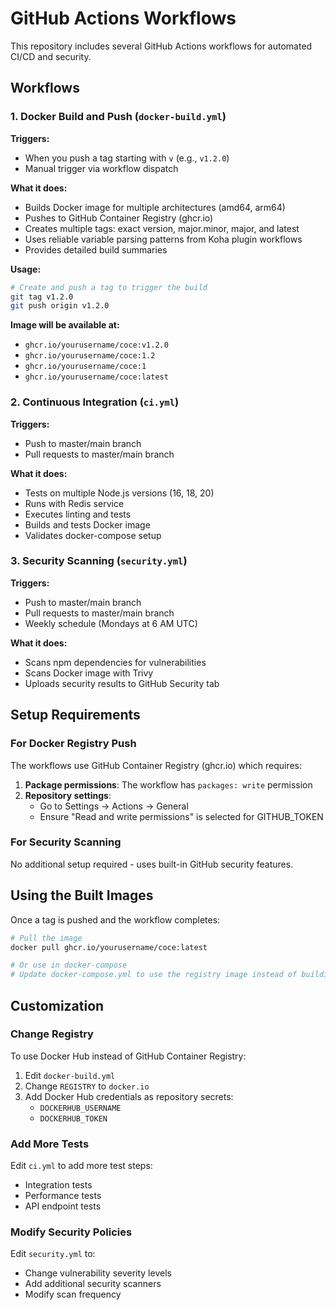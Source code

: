 # GitHub Actions Workflows

This repository includes several GitHub Actions workflows for automated CI/CD and security.

## Workflows

### 1. Docker Build and Push (`docker-build.yml`)

**Triggers:**
- When you push a tag starting with `v` (e.g., `v1.2.0`)
- Manual trigger via workflow dispatch

**What it does:**
- Builds Docker image for multiple architectures (amd64, arm64)
- Pushes to GitHub Container Registry (ghcr.io)
- Creates multiple tags: exact version, major.minor, major, and latest
- Uses reliable variable parsing patterns from Koha plugin workflows
- Provides detailed build summaries

**Usage:**
```bash
# Create and push a tag to trigger the build
git tag v1.2.0
git push origin v1.2.0
```

**Image will be available at:**
- `ghcr.io/yourusername/coce:v1.2.0`
- `ghcr.io/yourusername/coce:1.2`
- `ghcr.io/yourusername/coce:1`
- `ghcr.io/yourusername/coce:latest`

### 2. Continuous Integration (`ci.yml`)

**Triggers:**
- Push to master/main branch
- Pull requests to master/main branch

**What it does:**
- Tests on multiple Node.js versions (16, 18, 20)
- Runs with Redis service
- Executes linting and tests
- Builds and tests Docker image
- Validates docker-compose setup

### 3. Security Scanning (`security.yml`)

**Triggers:**
- Push to master/main branch
- Pull requests to master/main branch
- Weekly schedule (Mondays at 6 AM UTC)

**What it does:**
- Scans npm dependencies for vulnerabilities
- Scans Docker image with Trivy
- Uploads security results to GitHub Security tab

## Setup Requirements

### For Docker Registry Push

The workflows use GitHub Container Registry (ghcr.io) which requires:

1. **Package permissions**: The workflow has `packages: write` permission
2. **Repository settings**: 
   - Go to Settings → Actions → General
   - Ensure "Read and write permissions" is selected for GITHUB_TOKEN

### For Security Scanning

No additional setup required - uses built-in GitHub security features.

## Using the Built Images

Once a tag is pushed and the workflow completes:

```bash
# Pull the image
docker pull ghcr.io/yourusername/coce:latest

# Or use in docker-compose
# Update docker-compose.yml to use the registry image instead of building locally
```

## Customization

### Change Registry

To use Docker Hub instead of GitHub Container Registry:

1. Edit `docker-build.yml`
2. Change `REGISTRY` to `docker.io`
3. Add Docker Hub credentials as repository secrets:
   - `DOCKERHUB_USERNAME`
   - `DOCKERHUB_TOKEN`

### Add More Tests

Edit `ci.yml` to add more test steps:
- Integration tests
- Performance tests
- API endpoint tests

### Modify Security Policies

Edit `security.yml` to:
- Change vulnerability severity levels
- Add additional security scanners
- Modify scan frequency
